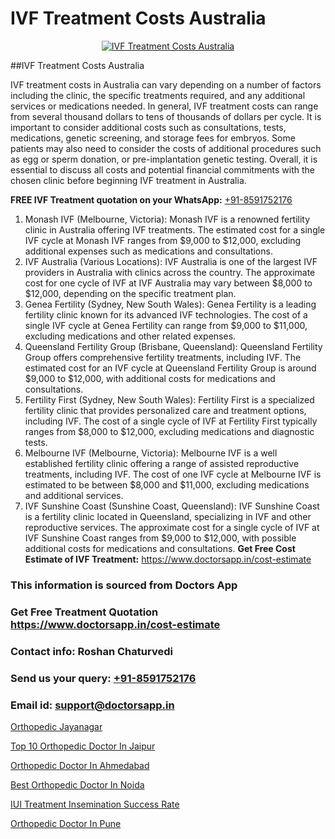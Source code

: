 # IVF Treatment Costs Australia

<p align="center">
  <a href="https://doctorsapp.in/treatment/ivf-treatment">
    <img src="https://doctorsapp.co.in/uploads/treatment_image/ICSI.jpg" alt="IVF Treatment Costs Australia">
  </a>
</p>
##IVF Treatment Costs Australia

IVF treatment costs in Australia can vary depending on a number of factors including the clinic, the specific treatments required, and any additional services or medications needed. In general, IVF treatment costs can range from several thousand dollars to tens of thousands of dollars per cycle. It is important to consider additional costs such as consultations, tests, medications, genetic screening, and storage fees for embryos. Some patients may also need to consider the costs of additional procedures such as egg or sperm donation, or pre-implantation genetic testing. Overall, it is essential to discuss all costs and potential financial commitments with the chosen clinic before beginning IVF treatment in Australia.

**FREE IVF Treatment quotation on your WhatsApp:**  [+91-8591752176](https://api.whatsapp.com/send?phone=8591752176)

1) Monash IVF (Melbourne, Victoria): Monash IVF is a renowned fertility clinic in Australia offering IVF treatments. The estimated cost for a single IVF cycle at Monash IVF ranges from $9,000 to $12,000, excluding additional expenses such as medications and consultations.
2) IVF Australia (Various Locations): IVF Australia is one of the largest IVF providers in Australia with clinics across the country. The approximate cost for one cycle of IVF at IVF Australia may vary between $8,000 to $12,000, depending on the specific treatment plan.
3) Genea Fertility (Sydney, New South Wales): Genea Fertility is a leading fertility clinic known for its advanced IVF technologies. The cost of a single IVF cycle at Genea Fertility can range from $9,000 to $11,000, excluding medications and other related expenses.
4) Queensland Fertility Group (Brisbane, Queensland): Queensland Fertility Group offers comprehensive fertility treatments, including IVF. The estimated cost for an IVF cycle at Queensland Fertility Group is around $9,000 to $12,000, with additional costs for medications and consultations.
5) Fertility First (Sydney, New South Wales): Fertility First is a specialized fertility clinic that provides personalized care and treatment options, including IVF. The cost of a single cycle of IVF at Fertility First typically ranges from $8,000 to $12,000, excluding medications and diagnostic tests.
6) Melbourne IVF (Melbourne, Victoria): Melbourne IVF is a well established fertility clinic offering a range of assisted reproductive treatments, including IVF. The cost of one IVF cycle at Melbourne IVF is estimated to be between $8,000 and $11,000, excluding medications and additional services.
7) IVF Sunshine Coast (Sunshine Coast, Queensland): IVF Sunshine Coast is a fertility clinic located in Queensland, specializing in IVF and other reproductive services. The approximate cost for a single cycle of IVF at IVF Sunshine Coast ranges from $9,000 to $12,000, with possible additional costs for medications and consultations.
**Get Free Cost Estimate of IVF Treatment:** https://www.doctorsapp.in/cost-estimate

### This information is sourced from Doctors App 
### Get Free Treatment Quotation https://www.doctorsapp.in/cost-estimate
### Contact info: Roshan Chaturvedi 
### Send us your query: [+91-8591752176](https://api.whatsapp.com/send?phone=8591752176) 
### Email id: support@doctorsapp.in

[Orthopedic Jayanagar](https://www.linkedin.com/pulse/orthopedic-jayanagar-doctorsapp-united-arab-emirates-cjahe?trackingId=z%2F9RhkdBa7aXTeVt1%2FmZ%2Bg%3D%3D&lipi=urn%3Ali%3Apage%3Ad_flagship3_company_admin%3BSXrbBuk4SwWZ8nIcZ2zSvw%3D%3D)

[Top 10 Orthopedic Doctor In Jaipur](https://www.linkedin.com/pulse/top-10-orthopedic-doctor-jaipur-doctorsapp-dhaka-dgqoe?trackingId=VA7z6mL7NpAz5LK4SVy1CQ%3D%3D&lipi=urn%3Ali%3Apage%3Ad_flagship3_company_admin%3Bo%2BosOGJBSO63YocmsfjAZA%3D%3D)

[Orthopedic Doctor In Ahmedabad](https://medium.com/@vimalrana22/orthopedic-doctor-in-ahmedabad-180e68c3f3f8)

[Best Orthopedic Doctor In Noida](https://medium.com/@vimalrana22/best-orthopedic-doctor-in-noida-5fe7448c5c3c)

[IUI Treatment Insemination Success Rate](https://doctors-apps.github.io/doctorsapp/iui-treatment-insemination-success-rate)

[Orthopedic Doctor In Pune](https://doctors-apps.github.io/doctorsapp/orthopedic-doctor-in-pune)

